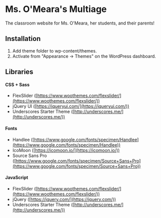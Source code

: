# Ms. O'Meara's Multiage
The classroom website for Ms. O'Meara, her students, and their parents!

## Installation
1. Add theme folder to wp-content/themes.
2. Activate from "Appearance -> Themes" on the WordPress dashboard.

## Libraries

#### CSS + Sass
- FlexSlider ([https://www.woothemes.com/flexslider/](https://www.woothemes.com/flexslider/))
- jQuery UI ([https://jqueryui.com/](https://jqueryui.com/))
- Underscores Starter Theme ([http://underscores.me/](http://underscores.me/))

#### Fonts
- Handlee ([https://www.google.com/fonts/specimen/Handlee](https://www.google.com/fonts/specimen/Handlee))
- IcoMoon ([https://icomoon.io/](https://icomoon.io/))
- Source Sans Pro ([https://www.google.com/fonts/specimen/Source+Sans+Pro](https://www.google.com/fonts/specimen/Source+Sans+Pro))

#### JavaScript
- FlexSlider ([https://www.woothemes.com/flexslider/](https://www.woothemes.com/flexslider/))
- jQuery ([https://jquery.com/](https://jquery.com/))
- Underscores Starter Theme ([http://underscores.me/](http://underscores.me/))
